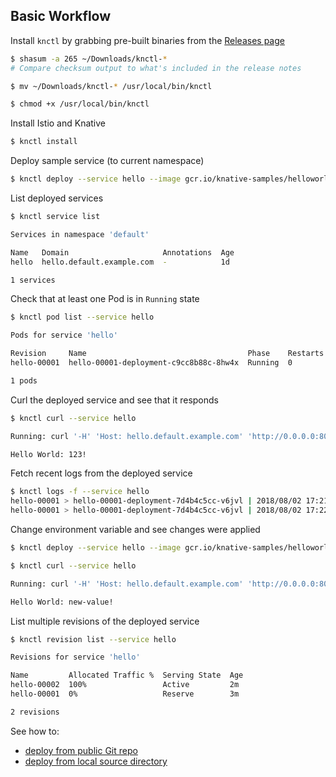 ## Basic Workflow

Install `knctl` by grabbing pre-built binaries from the [Releases page](https://github.com/cppforlife/knctl/releases)

```bash
$ shasum -a 265 ~/Downloads/knctl-*
# Compare checksum output to what's included in the release notes

$ mv ~/Downloads/knctl-* /usr/local/bin/knctl

$ chmod +x /usr/local/bin/knctl
```

Install Istio and Knative

```bash
$ knctl install
```

Deploy sample service (to current namespace)

```bash
$ knctl deploy --service hello --image gcr.io/knative-samples/helloworld-go --env TARGET=123
```

List deployed services

```bash
$ knctl service list

Services in namespace 'default'

Name   Domain                     Annotations  Age
hello  hello.default.example.com  -            1d

1 services
```

Check that at least one Pod is in `Running` state

```bash
$ knctl pod list --service hello

Pods for service 'hello'

Revision     Name                                    Phase    Restarts  Age
hello-00001  hello-00001-deployment-c9cc8b88c-8hw4x  Running  0         10s

1 pods
```

Curl the deployed service and see that it responds

```bash
$ knctl curl --service hello

Running: curl '-H' 'Host: hello.default.example.com' 'http://0.0.0.0:80'

Hello World: 123!
```

Fetch recent logs from the deployed service

```bash
$ knctl logs -f --service hello
hello-00001 > hello-00001-deployment-7d4b4c5cc-v6jvl | 2018/08/02 17:21:51 Hello world sample started.
hello-00001 > hello-00001-deployment-7d4b4c5cc-v6jvl | 2018/08/02 17:22:04 Hello world received a request.
```

Change environment variable and see changes were applied

```bash
$ knctl deploy --service hello --image gcr.io/knative-samples/helloworld-go --env TARGET=new-value

$ knctl curl --service hello

Running: curl '-H' 'Host: hello.default.example.com' 'http://0.0.0.0:80'

Hello World: new-value!
```

List multiple revisions of the deployed service

```bash
$ knctl revision list --service hello

Revisions for service 'hello'

Name         Allocated Traffic %  Serving State  Age
hello-00002  100%                 Active         2m
hello-00001  0%                   Reserve        3m

2 revisions
```

See how to:

- [deploy from public Git repo](./deploy-public-git-repo.md)
- [deploy from local source directory](./deploy-source-directory.md)
